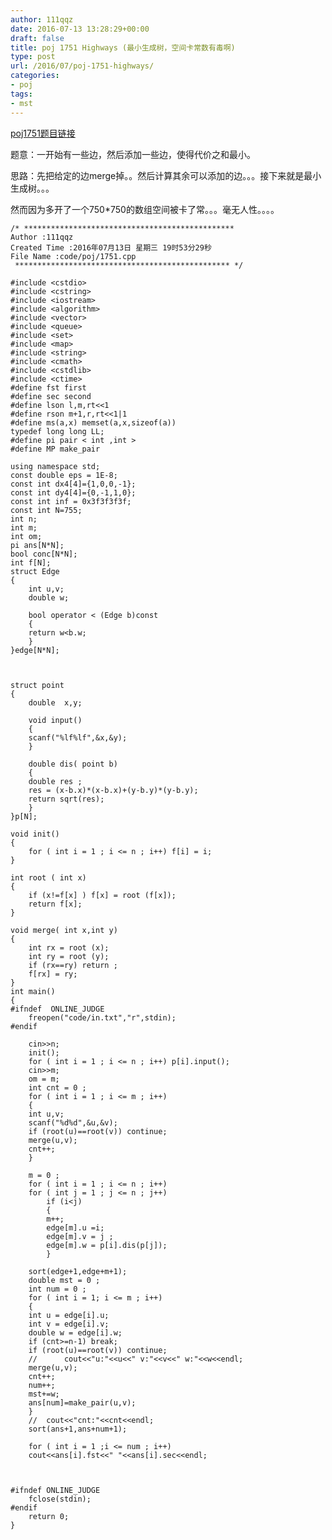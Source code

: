 ```yaml
---
author: 111qqz
date: 2016-07-13 13:28:29+00:00
draft: false
title: poj 1751 Highways (最小生成树，空间卡常数有毒啊)
type: post
url: /2016/07/poj-1751-highways/
categories:
- poj
tags:
- mst
---
```


[poj1751题目链接](http://poj.org/problem?id=1751)

题意：一开始有一些边，然后添加一些边，使得代价之和最小。

思路：先把给定的边merge掉。。然后计算其余可以添加的边。。。接下来就是最小生成树。。。

然而因为多开了一个750*750的数组空间被卡了常。。。毫无人性。。。。


 

    
    /* ***********************************************
    Author :111qqz
    Created Time :2016年07月13日 星期三 19时53分29秒
    File Name :code/poj/1751.cpp
     ************************************************ */
    
    #include <cstdio>
    #include <cstring>
    #include <iostream>
    #include <algorithm>
    #include <vector>
    #include <queue>
    #include <set>
    #include <map>
    #include <string>
    #include <cmath>
    #include <cstdlib>
    #include <ctime>
    #define fst first
    #define sec second
    #define lson l,m,rt<<1
    #define rson m+1,r,rt<<1|1
    #define ms(a,x) memset(a,x,sizeof(a))
    typedef long long LL;
    #define pi pair < int ,int >
    #define MP make_pair
    
    using namespace std;
    const double eps = 1E-8;
    const int dx4[4]={1,0,0,-1};
    const int dy4[4]={0,-1,1,0};
    const int inf = 0x3f3f3f3f;
    const int N=755;
    int n;
    int m;
    int om;
    pi ans[N*N];
    bool conc[N*N];
    int f[N];
    struct Edge
    {
        int u,v;
        double w;
    
        bool operator < (Edge b)const
        {
    	return w<b.w;
        }
    }edge[N*N];
    
    
    
    struct point
    {
        double  x,y;
    
        void input()
        {
    	scanf("%lf%lf",&x,&y);
        }
    
        double dis( point b)
        {
    	double res ;
    	res = (x-b.x)*(x-b.x)+(y-b.y)*(y-b.y);
    	return sqrt(res);
        }
    }p[N];
    
    void init()
    {
        for ( int i = 1 ; i <= n ; i++) f[i] = i;
    }
    
    int root ( int x)
    {
        if (x!=f[x] ) f[x] = root (f[x]);
        return f[x];
    }
    
    void merge( int x,int y)
    {
        int rx = root (x);
        int ry = root (y);
        if (rx==ry) return ;
        f[rx] = ry;
    }
    int main()
    {
    #ifndef  ONLINE_JUDGE 
        freopen("code/in.txt","r",stdin);
    #endif
    
        cin>>n;
        init();
        for ( int i = 1 ; i <= n ; i++) p[i].input();
        cin>>m;
        om = m;
        int cnt = 0 ;
        for ( int i = 1 ; i <= m ; i++)
        {
    	int u,v;
    	scanf("%d%d",&u,&v);
    	if (root(u)==root(v)) continue;
    	merge(u,v);
    	cnt++;
        }
    
        m = 0 ;
        for ( int i = 1 ; i <= n ; i++)
    	for ( int j = 1 ; j <= n ; j++)
    	    if (i<j)
    	    {
    		m++;
    		edge[m].u =i;
    		edge[m].v = j ;
    		edge[m].w = p[i].dis(p[j]);
    	    }
    
        sort(edge+1,edge+m+1);
        double mst = 0 ;
        int num = 0 ;
        for ( int i = 1; i <= m ; i++)
        {
    	int u = edge[i].u;
    	int v = edge[i].v;
    	double w = edge[i].w;
    	if (cnt>=n-1) break;
    	if (root(u)==root(v)) continue;
    	//	    cout<<"u:"<<u<<" v:"<<v<<" w:"<<w<<endl;
    	merge(u,v);
    	cnt++;
    	num++;
    	mst+=w;
    	ans[num]=make_pair(u,v);
        }
        //	cout<<"cnt:"<<cnt<<endl;
        sort(ans+1,ans+num+1);
    
        for ( int i = 1 ;i <= num ; i++)
    	cout<<ans[i].fst<<" "<<ans[i].sec<<endl;
    
    
    
    #ifndef ONLINE_JUDGE  
        fclose(stdin);
    #endif
        return 0;
    }
    



